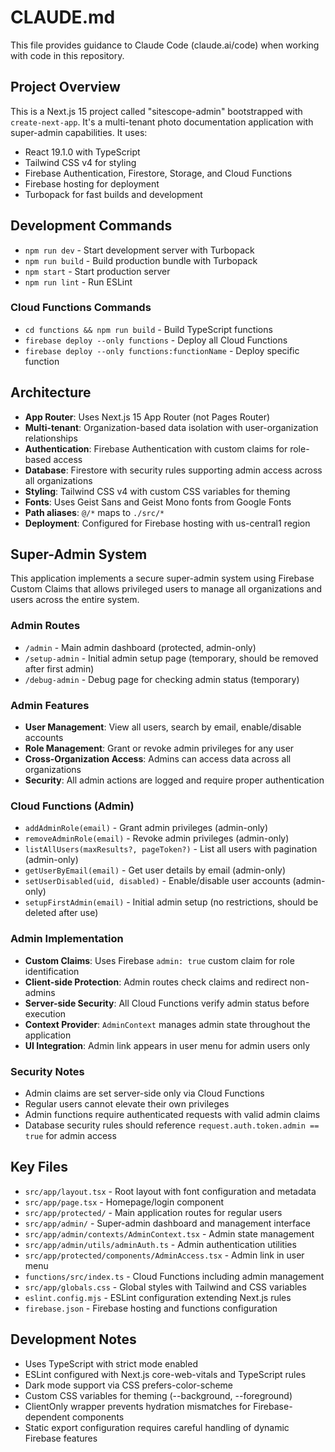 # CLAUDE.md

This file provides guidance to Claude Code (claude.ai/code) when working with code in this repository.

## Project Overview
This is a Next.js 15 project called "sitescope-admin" bootstrapped with `create-next-app`. It's a multi-tenant photo documentation application with super-admin capabilities. It uses:
- React 19.1.0 with TypeScript
- Tailwind CSS v4 for styling
- Firebase Authentication, Firestore, Storage, and Cloud Functions
- Firebase hosting for deployment
- Turbopack for fast builds and development

## Development Commands
- `npm run dev` - Start development server with Turbopack
- `npm run build` - Build production bundle with Turbopack
- `npm start` - Start production server
- `npm run lint` - Run ESLint

### Cloud Functions Commands
- `cd functions && npm run build` - Build TypeScript functions
- `firebase deploy --only functions` - Deploy all Cloud Functions
- `firebase deploy --only functions:functionName` - Deploy specific function

## Architecture
- **App Router**: Uses Next.js 15 App Router (not Pages Router)
- **Multi-tenant**: Organization-based data isolation with user-organization relationships
- **Authentication**: Firebase Authentication with custom claims for role-based access
- **Database**: Firestore with security rules supporting admin access across all organizations
- **Styling**: Tailwind CSS v4 with custom CSS variables for theming
- **Fonts**: Uses Geist Sans and Geist Mono fonts from Google Fonts
- **Path aliases**: `@/*` maps to `./src/*`
- **Deployment**: Configured for Firebase hosting with us-central1 region

## Super-Admin System
This application implements a secure super-admin system using Firebase Custom Claims that allows privileged users to manage all organizations and users across the entire system.

### Admin Routes
- `/admin` - Main admin dashboard (protected, admin-only)
- `/setup-admin` - Initial admin setup page (temporary, should be removed after first admin)
- `/debug-admin` - Debug page for checking admin status (temporary)

### Admin Features
- **User Management**: View all users, search by email, enable/disable accounts
- **Role Management**: Grant or revoke admin privileges for any user
- **Cross-Organization Access**: Admins can access data across all organizations
- **Security**: All admin actions are logged and require proper authentication

### Cloud Functions (Admin)
- `addAdminRole(email)` - Grant admin privileges (admin-only)
- `removeAdminRole(email)` - Revoke admin privileges (admin-only)
- `listAllUsers(maxResults?, pageToken?)` - List all users with pagination (admin-only)
- `getUserByEmail(email)` - Get user details by email (admin-only)
- `setUserDisabled(uid, disabled)` - Enable/disable user accounts (admin-only)
- `setupFirstAdmin(email)` - Initial admin setup (no restrictions, should be deleted after use)

### Admin Implementation
- **Custom Claims**: Uses Firebase `admin: true` custom claim for role identification
- **Client-side Protection**: Admin routes check claims and redirect non-admins
- **Server-side Security**: All Cloud Functions verify admin status before execution
- **Context Provider**: `AdminContext` manages admin state throughout the application
- **UI Integration**: Admin link appears in user menu for admin users only

### Security Notes
- Admin claims are set server-side only via Cloud Functions
- Regular users cannot elevate their own privileges
- Admin functions require authenticated requests with valid admin claims
- Database security rules should reference `request.auth.token.admin == true` for admin access

## Key Files
- `src/app/layout.tsx` - Root layout with font configuration and metadata
- `src/app/page.tsx` - Homepage/login component
- `src/app/protected/` - Main application routes for regular users
- `src/app/admin/` - Super-admin dashboard and management interface
- `src/app/admin/contexts/AdminContext.tsx` - Admin state management
- `src/app/admin/utils/adminAuth.ts` - Admin authentication utilities
- `src/app/protected/components/AdminAccess.tsx` - Admin link in user menu
- `functions/src/index.ts` - Cloud Functions including admin management
- `src/app/globals.css` - Global styles with Tailwind and CSS variables
- `eslint.config.mjs` - ESLint configuration extending Next.js rules
- `firebase.json` - Firebase hosting and functions configuration

## Development Notes
- Uses TypeScript with strict mode enabled
- ESLint configured with Next.js core-web-vitals and TypeScript rules
- Dark mode support via CSS prefers-color-scheme
- Custom CSS variables for theming (--background, --foreground)
- ClientOnly wrapper prevents hydration mismatches for Firebase-dependent components
- Static export configuration requires careful handling of dynamic Firebase features